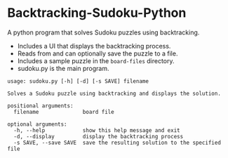 # Backtracking-Sudoku-Python
A python program that solves Sudoku puzzles using backtracking.
<br>
  - Includes a UI that displays the backtracking process.<br>
  - Reads from and can optionally save the puzzle to a file.<br>
  - Includes a sample puzzle in the ```board-files``` directory.<br>
  - sudoku.py is the main program.<br>
```
usage: sudoku.py [-h] [-d] [-s SAVE] filename

Solves a Sudoku puzzle using backtracking and displays the solution.

positional arguments:
  filename              board file

optional arguments:
  -h, --help            show this help message and exit
  -d, --display         display the backtracking process
  -s SAVE, --save SAVE  save the resulting solution to the specified file
```

